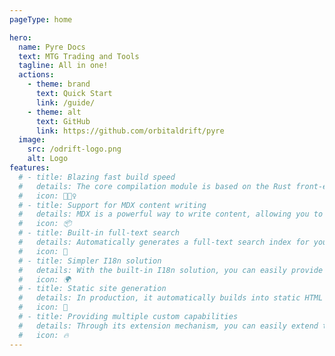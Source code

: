 ```yaml
---
pageType: home

hero:
  name: Pyre Docs
  text: MTG Trading and Tools
  tagline: All in one!
  actions:
    - theme: brand
      text: Quick Start
      link: /guide/
    - theme: alt
      text: GitHub
      link: https://github.com/orbitaldrift/pyre
  image:
    src: /odrift-logo.png
    alt: Logo
features:
  # - title: Blazing fast build speed
  #   details: The core compilation module is based on the Rust front-end toolchain, providing a more ultimate development experience.
  #   icon: 🏃🏻‍♀️
  # - title: Support for MDX content writing
  #   details: MDX is a powerful way to write content, allowing you to use React components in Markdown.
  #   icon: 📦
  # - title: Built-in full-text search
  #   details: Automatically generates a full-text search index for you during construction, providing out-of-the-box full-text search capabilities.
  #   icon: 🎨
  # - title: Simpler I18n solution
  #   details: With the built-in I18n solution, you can easily provide multi-language support for documents or components.
  #   icon: 🌍
  # - title: Static site generation
  #   details: In production, it automatically builds into static HTML files, which can be easily deployed anywhere.
  #   icon: 🌈
  # - title: Providing multiple custom capabilities
  #   details: Through its extension mechanism, you can easily extend theme UI and build process.
  #   icon: 🔥
---
```

